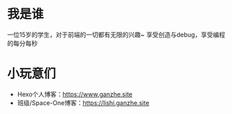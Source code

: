 # 我是谁
一位15岁的学生，对于前端的一切都有无限的兴趣~ 享受创造与debug，享受编程的每分每秒
# 小玩意们
- Hexo个人博客：https://www.ganzhe.site
- 班级/Space-One博客：https://lishi.ganzhe.site
